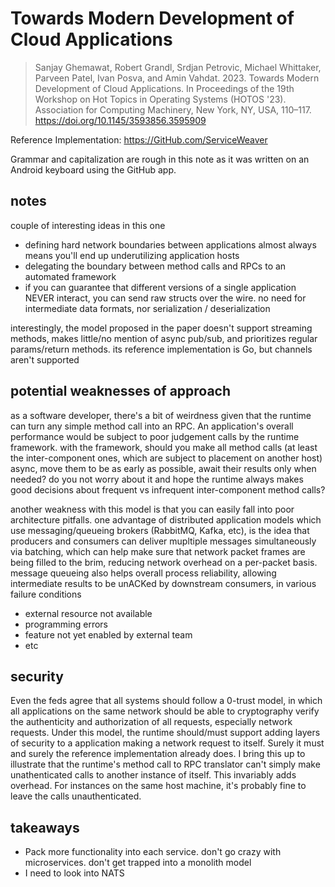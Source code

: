 # Towards Modern Development of Cloud Applications

> Sanjay Ghemawat, Robert Grandl, Srdjan Petrovic, Michael Whittaker, Parveen Patel, Ivan Posva, and Amin Vahdat. 2023. Towards Modern Development of Cloud Applications. In Proceedings of the 19th Workshop on Hot Topics in Operating Systems (HOTOS '23). Association for Computing Machinery, New York, NY, USA, 110–117. https://doi.org/10.1145/3593856.3595909

Reference Implementation: https://GitHub.com/ServiceWeaver

Grammar and capitalization are rough in this note as it was written on an Android keyboard using the GitHub app.

## notes

couple of interesting ideas in this one

- defining hard network boundaries between applications almost always means you'll end up underutilizing application hosts
- delegating the boundary between method calls and RPCs to an automated framework
- if you can guarantee that different versions of a single application NEVER interact, you can send raw structs over the wire. no need for intermediate data formats, nor serialization / deserialization

interestingly, the model proposed in the paper doesn't support streaming methods, makes little/no mention of async pub/sub, and prioritizes regular params/return methods. its reference implementation is Go, but channels aren't supported

## potential weaknesses of approach

as a software developer, there's a bit of weirdness given that the runtime can turn any simple method call into an RPC. An application's overall performance would be subject to poor judgement calls by the runtime framework. with the framework, should you make all method calls (at least the inter-component ones, which are subject to placement on another host) async, move them to be as early as possible, await their results only when needed? do you not worry about it and hope the runtime always makes good decisions about frequent vs infrequent inter-component method calls?

another weakness with this model is that you can easily fall into poor architecture pitfalls. one advantage of distributed application models which use messaging/queueing brokers (RabbitMQ, Kafka, etc), is the idea that producers and consumers can deliver mupltiple messages simultaneously via batching, which can help make sure that network packet frames are being filled to the brim, reducing network overhead on a per-packet basis. message queueing also helps overall process reliability, allowing intermediate results to be unACKed by downstream consumers, in various failure conditions

- external resource not available
- programming errors
- feature not yet enabled by external team
- etc

## security

Even the feds agree that all systems should follow a 0-trust model, in which all applications on the same network should be able to cryptography verify the authenticity and authorization of all requests, especially network requests. Under this model, the runtime should/must support adding layers of security to a application making a network request to itself. Surely it must and surely the reference implementation already does. I bring this up to illustrate that the runtime's method call to RPC translator can't simply make unathenticated calls to another instance of itself. This invariably adds overhead. For instances on the same host machine, it's probably fine to leave the calls unauthenticated.

## takeaways

- Pack more functionality into each service. don't go crazy with microservices. don't get trapped into a monolith model
- I need to look into NATS